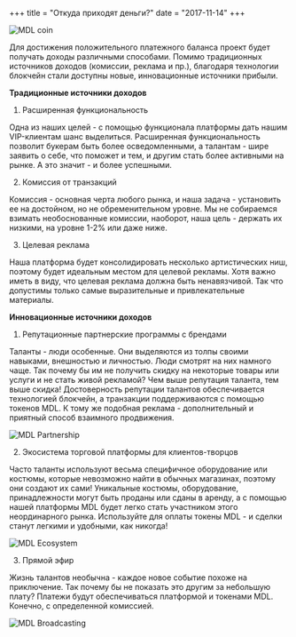 +++
title = "Откуда приходят деньги?"
date = "2017-11-14"
+++

![MDL coin](https://gateway.ipfs.io/ipfs/QmVHZDTzBb96QgMsCqSEzxuwzyYX4BfNa5M7kxTYWvQC8u/coin.png)

Для достижения положительного платежного баланса проект будет получать доходы различными способами. Помимо традиционных источников доходов (комиссии, реклама и пр.), благодаря технологии блокчейн стали доступны новые, инновационные источники прибыли.

**Традиционные источники доходов**

1. Расширенная функциональность

Одна из наших целей - с помощью функционала платформы дать нашим VIP-клиентам шанс выделиться. Расширенная функциональность позволит букерам быть более осведомленными, а талантам - шире заявить о себе, что поможет и тем, и другим стать более активными на рынке. А это значит - и более успешными.

2. Комиссия от транзакций

Комиссия - основная черта любого рынка, и наша задача -  установить ее на достойном, но не обременительном уровне. Мы не собираемся взимать необоснованные комиссии, наоборот, наша цель - держать их низкими, на уровне 1-2% или даже ниже.

3. Целевая реклама

Наша платформа будет консолидировать несколько артистических ниш, поэтому будет идеальным местом для целевой рекламы. Хотя важно иметь в виду, что целевая реклама должна быть ненавязчивой. Так что допустимы только самые выразительные и привлекательные материалы.

**Инновационные источники доходов**

1. Репутационные партнерские программы с брендами

Таланты - люди особенные. Они выделяются из толпы своими навыками, внешностью и личностью. Люди смотрят на них намного чаще. Так почему бы им не получить скидку на некоторые товары или услуги и не стать живой рекламой? Чем выше репутация таланта, тем выше скидка! Достоверность репутации талантов обеспечивается технологией блокчейн, а транзакции поддерживаются с помощью токенов MDL. К тому же подобная реклама - дополнительный и приятный способ взаимного продвижения.

![MDL Partnership](https://gateway.ipfs.io/ipfs/QmXYFsWZ6xD8x1JoHW4XTisgURXJbtTd2XrM2n2UNPkWHb/partnership.jpg)

2. Экосистема торговой платформы для клиентов-творцов

Часто таланты используют весьма специфичное оборудование или костюмы, которые невозможно найти в обычных магазинах, поэтому они создают их сами! Уникальные костюмы, оборудование, принадлежности могут быть проданы или сданы в аренду, а с помощью нашей платформы MDL будет легко стать участником этого неординарного рынка. Используйте для оплаты токены MDL - и сделки станут легкими и удобными, как никогда! 

![MDL Ecosystem](https://gateway.ipfs.io/ipfs/QmYkMaUN76r9uwsDbBTPXEjKcQ2tD5MjqK8utdbzQSrdy2/ecosystem.jpg)

3. Прямой эфир

Жизнь талантов необычна - каждое новое событие похоже на приключение. Так почему бы не показать это другим за небольшую плату? Платежи будут обеспечиваться платформой и токенами MDL. Конечно, с определенной комиссией.

![MDL Broadcasting](https://gateway.ipfs.io/ipfs/QmaQKVcmPzuJ7GU1o7hvQ267q2iNEc2AcTgzgXqbur8dDk/broadcasting.jpg)
